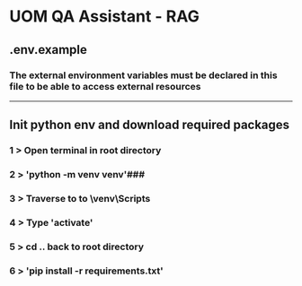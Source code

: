 # UOM QA Assistant - RAG #

## .env.example ##
### The external environment variables must be declared in this file to be able to access external resources ###
---
## Init python env and download required packages ##
### 1 > Open terminal in root directory ###
### 2 > 'python -m venv venv'###
### 3 > Traverse to to \venv\Scripts ###
### 4 > Type 'activate' ###
### 5 > cd .. back to root directory ###
### 6 > 'pip install -r requirements.txt' ###